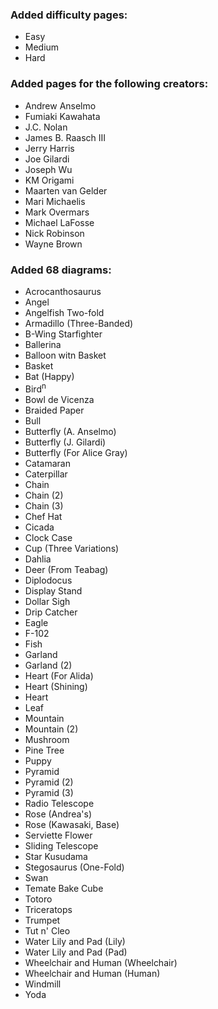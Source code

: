 ### Added difficulty pages:
- Easy
- Medium
- Hard

### Added pages for the following creators:
- Andrew Anselmo
- Fumiaki Kawahata
- J.C. Nolan
- James B. Raasch III
- Jerry Harris
- Joe Gilardi
- Joseph Wu
- KM Origami
- Maarten van Gelder
- Mari Michaelis
- Mark Overmars
- Michael LaFosse
- Nick Robinson
- Wayne Brown

### Added 68 diagrams:
- Acrocanthosaurus
- Angel
- Angelfish Two-fold
- Armadillo (Three-Banded)
- B-Wing Starfighter
- Ballerina
- Balloon witn Basket
- Basket
- Bat (Happy)
- Bird<sup>n</sup>
- Bowl de Vicenza
- Braided Paper
- Bull
- Butterfly (A. Anselmo)
- Butterfly (J. Gilardi)
- Butterfly (For Alice Gray)
- Catamaran
- Caterpillar
- Chain
- Chain (2)
- Chain (3)
- Chef Hat
- Cicada
- Clock Case
- Cup (Three Variations)
- Dahlia
- Deer (From Teabag)
- Diplodocus
- Display Stand
- Dollar Sigh
- Drip Catcher
- Eagle
- F-102
- Fish
- Garland
- Garland (2)
- Heart (For Alida)
- Heart (Shining)
- Heart
- Leaf
- Mountain
- Mountain (2)
- Mushroom
- Pine Tree
- Puppy
- Pyramid
- Pyramid (2)
- Pyramid (3)
- Radio Telescope
- Rose (Andrea's)
- Rose (Kawasaki, Base)
- Serviette Flower
- Sliding Telescope
- Star Kusudama
- Stegosaurus (One-Fold)
- Swan
- Temate Bake Cube
- Totoro
- Triceratops
- Trumpet
- Tut n' Cleo
- Water Lily and Pad (Lily)
- Water Lily and Pad (Pad)
- Wheelchair and Human (Wheelchair)
- Wheelchair and Human (Human)
- Windmill
- Yoda